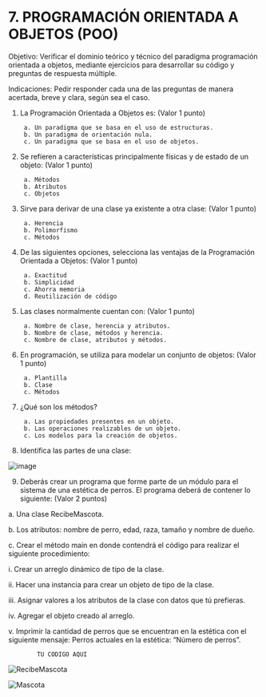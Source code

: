 # 7. PROGRAMACIÓN ORIENTADA A OBJETOS (POO)
Objetivo: Verificar el dominio teórico y técnico del paradigma programación orientada a
objetos, mediante ejercicios para desarrollar su código y preguntas de respuesta
múltiple.

Indicaciones: Pedir responder cada una de las preguntas de manera acertada, breve y
clara, según sea el caso.

1. La Programación Orientada a Objetos es: (Valor 1 punto)

        a. Un paradigma que se basa en el uso de estructuras.
        b. Un paradigma de orientación nula.
        c. Un paradigma que se basa en el uso de objetos.
      
2. Se refieren a características principalmente físicas y de estado de un objeto: (Valor 1 punto)

        a. Métodos
        b. Atributos
        c. Objetos

3. Sirve para derivar de una clase ya existente a otra clase: (Valor 1 punto)

        a. Herencia
        b. Polimorfismo
        c. Métodos
        
4. De las siguientes opciones, selecciona las ventajas de la Programación Orientada a Objetos: (Valor 1 punto)

        a. Exactitud
        b. Simplicidad
        c. Ahorra memoria
        d. Reutilización de código
        
5. Las clases normalmente cuentan con: (Valor 1 punto)

        a. Nombre de clase, herencia y atributos.
        b. Nombre de clase, métodos y herencia.
        c. Nombre de clase, atributos y métodos.
        
6. En programación, se utiliza para modelar un conjunto de objetos: (Valor 1 punto)

        a. Plantilla
        b. Clase
        c. Métodos
        
7. ¿Qué son los métodos?

        a. Las propiedades presentes en un objeto.
        b. Las operaciones realizables de un objeto.
        c. Los modelos para la creación de objetos.
        
8. Identifica las partes de una clase:

![image](https://user-images.githubusercontent.com/91554777/180586095-9353e40d-fa61-4852-aa52-8e59dc773efd.png)

9. Deberás crear un programa que forme parte de un módulo para el sistema de una
estética de perros. El programa deberá de contener lo siguiente: (Valor 2 puntos)

a. Una clase RecibeMascota.

b. Los atributos: nombre de perro, edad, raza, tamaño y nombre de dueño.

c. Crear el método main en donde contendrá el código para realizar el
siguiente procedimiento:

  i. Crear un arreglo dinámico de tipo de la clase.
  
  ii. Hacer una instancia para crear un objeto de tipo de la clase.
  
  iii. Asignar valores a los atributos de la clase con datos que tú prefieras.
  
  iv. Agregar el objeto creado al arreglo.
  
  v. Imprimir la cantidad de perros que se encuentran en la estética con el
  siguiente mensaje: Perros actuales en la estética: “Número de
  perros”.

            TU CODIGO AQUI


![RecibeMascota](https://github.com/RaulSilva01/Java/assets/111548040/43604d97-c27d-4ea8-a663-f1254f14053a)

![Mascota](https://github.com/RaulSilva01/Java/assets/111548040/3810ef73-cec9-437c-872d-b68f7fb93c46)
